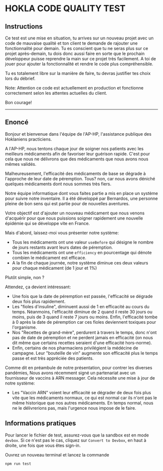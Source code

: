 # HOKLA CODE QUALITY TEST

## Instructions

Ce test est une mise en situation, tu arrives sur un nouveau projet avec un code de mauvaise qualité et ton client te demande de rajouter une fonctionnalité pour demain. Tu es conscient que tu ne seras plus sur ce projet après-demain, tu dois donc aussi faire en sorte que le prochain développeur puisse reprendre la main sur ce projet très facilement. A toi de jouer pour ajouter la fonctionnalité et rendre le code plus compréhensible.

Tu es totalement libre sur la manière de faire, tu devras justifier tes choix lors du débrief.

Note: Attention ce code est actuellement en production et fonctionne correctement selon les attentes actuelles du client.

Bon courage!

---

## Enoncé

Bonjour et bienvenue dans l'équipe de l'AP-HP, l'assistance publique des Hoklaniens practiciens.

A l'AP-HP, nous tentons chaque jour de soigner nos patients avec les meilleurs médicaments afin de favoriser leur guérison rapide. C'est pour cela que nous ne délivrons que des médicaments que nous avons nous mêmes validés.

Malheureusement, l'efficacité des médicaments de base se dégrade à l'approche de leur date de péremption. Tous? non, car nous avons déniché quelques médicaments dont nous sommes très fiers.

Notre équipe informatique dont vous faites partie a mis en place un système pour suivre notre inventaire. Il a été développé par Bernardos, une personne pleine de bon sens qui est partie pour de nouvelles aventures.

Votre objectif est d'ajouter un nouveau médicament que nous venons d'acquérir pour que nous puissions soigner rapidement une nouvelle épidémie qui se développe vite en France.

Mais d'abord, laissez-moi vous présenter notre système:

- Tous les médicaments ont une valeur `useBefore` qui désigne le nombre de jours restants avant leurs dates de péremption.
- Tous les médicaments ont une `efficiency` en pourcentage qui dénote combien le médicament est efficace.
- A la fin de chaque journée, notre système diminue ces deux valeurs pour chaque médicament (de 1 jour et 1%)

Plutôt simple, non ?

Attendez, ça devient intéressant:

- Une fois que la date de péremption est passée, l'efficacité se dégrade deux fois plus rapidement.
- Les "fioles d'insuline", diminuent aussi de 1 en efficacité au cours du temps. Néanmoins, l'efficacité diminue de 2 quand il reste 30 jours ou moins, puis de 3 quand il reste 7 jours ou moins. Enfin, l'efficacité tombe à 0 après la date de péremption car ces fioles deviennent toxiques pour l'organisme.
- Nos "Recettes de grand-mère", perdurent à travers le temps, donc n'ont pas de date de péremption et ne perdent jamais en efficacité (on nous dit même que certains recettes seraient d'une efficacité hors-norme).
- Enfin, certains de nos pharmaciens privilégient la médécine de campagne. Leur "bouteille de vin" augmente son efficacité plus le temps passe et est très appréciée des patients.

Comme dit en préambule de notre présentation, pour contrer les diverses pandémies, Nous avons récemment signé un partenariat avec un fournisseur de vaccins à ARN messager. Cela nécessite une mise à jour de notre système:

- Les "Vaccin ARN" voient leur efficacité se dégrader de deux fois plus vite que les médicaments normaux, ce qui est normal car ils n'ont pas le même historique que nos autres médicaments. En temps normal, nous ne le délivrerions pas, mais l'urgence nous impose de le faire.

## Informations pratiques

Pour lancer le fichier de test, assurez-vous que la sandbox est en mode `devbox`. Si ce n'est pas le cas, cliquez sur `Convert to Devbox`, en haut à droite, une fois que vous êtes sign-in.

Ouvrez un nouveau terminal et lancez la commande 
```
npm run test
```